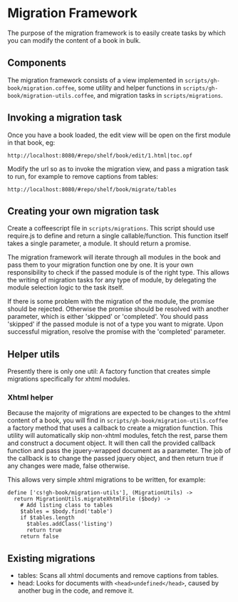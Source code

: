 # Migration Framework

The purpose of the migration framework is to easily create tasks by which you
can modify the content of a book in bulk.

## Components

The migration framework consists of a view implemented in
`scripts/gh-book/migration.coffee`, some utility and helper functions in
`scripts/gh-book/migration-utils.coffee`, and migration tasks in
`scripts/migrations`.

## Invoking a migration task

Once you have a book loaded, the edit view will be open on the first module in
that book, eg:

    http://localhost:8080/#repo/shelf/book/edit/1.html|toc.opf

Modify the url so as to invoke the migration view, and pass a migration task
to run, for example to remove captions from tables:

    http://localhost:8080/#repo/shelf/book/migrate/tables

## Creating your own migration task

Create a coffeescript file in `scripts/migrations`. This script should use
require.js to define and return a single callable/function. This function
itself takes a single parameter, a module. It should return a promise.

The migration framework will iterate through all modules in the book and pass
them to your migration function one by one. It is your own responsibility to
check if the passed module is of the right type. This allows the writing of
migration tasks for any type of module, by delegating the module selection
logic to the task itself.

If there is some problem with the migration of the module, the promise should
be rejected. Otherwise the promise should be resolved with another parameter,
which is either 'skipped' or 'completed'. You should pass 'skipped' if the
passed module is not of a type you want to migrate. Upon successful migration,
resolve the promise with the 'completed' parameter.

## Helper utils

Presently there is only one util: A factory function that creates simple
migrations specifically for xhtml modules.

### Xhtml helper

Because the majority of migrations are expected to be changes to the xhtml
content of a book, you will find in `scripts/gh-book/migration-utils.coffee`
a factory method that uses a callback to create a migration function. This
utility will automatically skip non-xhtml modules, fetch the rest, parse them
and construct a document object. It will then call the provided callback
function and pass the jquery-wrapped document as a parameter. The job of the
callback is to change the passed jquery object, and then return true if any
changes were made, false otherwise.

This allows very simple xhtml migrations to be written, for example:

    define ['cs!gh-book/migration-utils'], (MigrationUtils) ->
      return MigrationUtils.migrateXhtmlFile ($body) ->
        # Add listing class to tables
        $tables = $body.find('table')
        if $tables.length
          $tables.addClass('listing')
          return true
        return false

## Existing migrations
* tables: Scans all xhtml documents and remove captions from tables.
* head: Looks for documents with `<head>undefined</head>`, caused by another
  bug in the code, and remove it.
